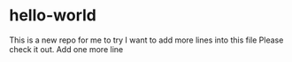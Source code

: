 # hello-world
This is a new repo for me to try
I want to add more lines into this file
Please check it out.
Add one more line
